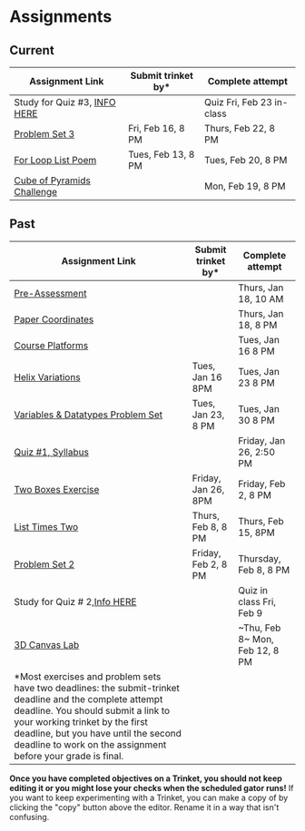 # Assignments

## Current

| Assignment Link                                                                                                                 | Submit trinket by\* | Complete attempt          |
| ------------------------------------------------------------------------------------------------------------------------------- | ------------------- | ------------------------- |
| Study for Quiz #3, [INFO HERE](https://github.com/allegheny-college-cmpsc-100-spring-2024/slides/blob/main/reminders/quiz-3.md) |                     | Quiz Fri, Feb 23 in-class |
| [Problem Set 3](https://classroom.github.com/a/YirqgstC)                                                                        | Fri, Feb 16, 8 PM   | Thurs, Feb 22, 8 PM       |
| [For Loop List Poem](https://classroom.github.com/a/48MUfU-F)                                                                   | Tues, Feb 13, 8 PM  | Tues, Feb 20, 8 PM        |
| [Cube of Pyramids Challenge](https://classroom.github.com/a/zrz_IC5W)                                                           |                     | Mon, Feb 19, 8 PM         |

## Past

| Assignment Link                                                                                                                                                                                                                                                                           | Submit trinket by\* | Complete attempt               |
| ----------------------------------------------------------------------------------------------------------------------------------------------------------------------------------------------------------------------------------------------------------------------------------------- | ------------------- | ------------------------------ |
| [Pre-Assessment](https://docs.google.com/forms/d/e/1FAIpQLSfI8_lGf7UB6HnVHs0JR19XtWAWmneT_HUIM1-ACb_C7mWakw/viewform?usp=sf_link)                                                                                                                                                         |                     | Thurs, Jan 18, 10 AM           |
| [Paper Coordinates](https://classroom.github.com/a/tOox8MQP)                                                                                                                                                                                                                              |                     | Thurs, Jan 18, 8 PM            |
| [Course Platforms](https://classroom.github.com/a/I_aPYXfe)                                                                                                                                                                                                                               |                     | Tues, Jan 16 8 PM              |
| [Helix Variations](https://classroom.github.com/a/iYUubKEG)                                                                                                                                                                                                                               | Tues, Jan 16 8PM    | Tues, Jan 23 8 PM              |
| [Variables & Datatypes Problem Set](https://classroom.github.com/a/UNxAOcxS)                                                                                                                                                                                                              | Tues, Jan 23, 8 PM  | Tues, Jan 30 8 PM              |
| [Quiz #1, Syllabus](https://docs.google.com/forms/d/e/1FAIpQLScanSjvjOR6N-Rf6yZ-pl0gq8Pm-xRVHQ2uahtVkvkKdG-eIg/viewform?usp=sf_link)                                                                                                                                                      |                     | Friday, Jan 26, 2:50 PM        |
| [Two Boxes Exercise](https://classroom.github.com/a/87Sq-wos)                                                                                                                                                                                                                             | Friday, Jan 26, 8PM | Friday, Feb 2, 8 PM            |
| [List Times Two](https://classroom.github.com/a/taX8ZU6t)                                                                                                                                                                                                                                 | Thurs, Feb 8, 8 PM  | Thurs, Feb 15, 8PM             |
| [Problem Set 2](https://classroom.github.com/a/bvROnoOH)                                                                                                                                                                                                                                  | Friday, Feb 2, 8 PM | Thursday, Feb 8, 8 PM          |
| Study for Quiz # 2,[Info HERE](https://github.com/allegheny-college-cmpsc-100-spring-2024/slides/blob/main/reminders/feb-9-quiz.md)                                                                                                                                                       |                     | Quiz in class Fri, Feb 9       |
| [3D Canvas Lab](https://classroom.github.com/a/45BEsoro)                                                                                                                                                                                                                                  |                     | ~Thu, Feb 8~ Mon, Feb 12, 8 PM |
| \*Most exercises and problem sets have two deadlines: the submit-trinket deadline and the complete attempt deadline. You should submit a link to your working trinket by the first deadline, but you have until the second deadline to work on the assignment before your grade is final. |                     |                                |

**Once you have completed objectives on a Trinket, you should not keep editing it or you might lose your checks when the scheduled gator runs!** If you want to keep experimenting with a Trinket, you can make a copy of by clicking the "copy" button above the editor. Rename it in a way that isn't confusing.
